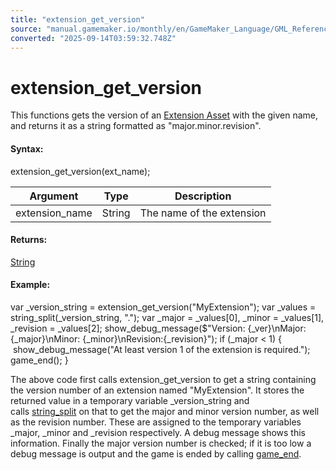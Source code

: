 ```yaml
---
title: "extension_get_version"
source: "manual.gamemaker.io/monthly/en/GameMaker_Language/GML_Reference/Asset_Management/Extensions/extension_get_version.htm"
converted: "2025-09-14T03:59:32.748Z"
---
```


# extension\_get\_version

This functions gets the version of an [Extension Asset](../../../../The_Asset_Editors/Extensions.md) with the given name, and returns it as a string formatted as "major.minor.revision".

#### Syntax:

extension\_get\_version(ext\_name);

| Argument | Type | Description |
| --- | --- | --- |
| extension_name | String | The name of the extension |

#### Returns:

[String](../../../GML_Overview/Data_Types.md)

#### Example:

var \_version\_string = extension\_get\_version("MyExtension");
var \_values = string\_split(\_version\_string, ".");
var \_major = \_values\[0\], \_minor = \_values\[1\], \_revision = \_values\[2\];
show\_debug\_message($"Version: {\_ver}\\nMajor: {\_major}\\nMinor: {\_minor}\\nRevision:{\_revision}");
if (\_major < 1)
{
    show\_debug\_message("At least version 1 of the extension is required.");
    game\_end();
}

The above code first calls extension\_get\_version to get a string containing the version number of an extension named "MyExtension". It stores the returned value in a temporary variable \_version\_string and calls [string\_split](../../Strings/string_split.md) on that to get the major and minor version number, as well as the revision number. These are assigned to the temporary variables \_major, \_minor and \_revision respectively. A debug message shows this information. Finally the major version number is checked; if it is too low a debug message is output and the game is ended by calling [game\_end](../../General_Game_Control/game_end.md).